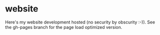 <!--

region header

Copyright Torben Sickert 16.12.2012

License
   This library written by Torben Sickert stand under a creative commons
   naming 3.0 unported license.
   see http://creativecommons.org/licenses/by/3.0/deed.de

vim: set tabstop=4 shiftwidth=4 expandtab:
vim: foldmethod=marker foldmarker=region,endregion:

endregion

-->

website
=======

Here's my website development hosted (no security by obscurity :-)).
See the gh-pages branch for the page load optimized version.
